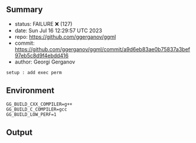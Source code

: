 ## Summary

- status: FAILURE ❌ (127)
- date:   Sun Jul 16 12:29:57 UTC 2023
- repo:   https://github.com/ggerganov/ggml
- commit: https://github.com/ggerganov/ggml/commit/a9d6eb83ae0b75837a3bef97eb5c8d9f4ebdd416
- author: Georgi Gerganov
```
setup : add exec perm
```

## Environment

```
GG_BUILD_CXX_COMPILER=g++
GG_BUILD_C_COMPILER=gcc
GG_BUILD_LOW_PERF=1
```

## Output

